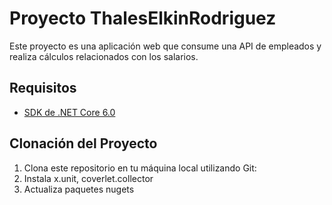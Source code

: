# Proyecto ThalesElkinRodriguez


Este proyecto es una aplicación web que consume una API de empleados y realiza cálculos relacionados con los salarios.

## Requisitos

- [SDK de .NET Core 6.0](https://dotnet.microsoft.com/download/dotnet/6.0)

## Clonación del Proyecto

1. Clona este repositorio en tu máquina local utilizando Git:
2. Instala x.unit, coverlet.collector
3. Actualiza paquetes nugets
